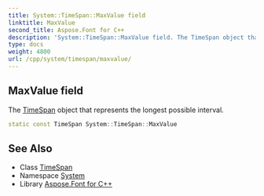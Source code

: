```yaml
---
title: System::TimeSpan::MaxValue field
linktitle: MaxValue
second_title: Aspose.Font for C++
description: 'System::TimeSpan::MaxValue field. The TimeSpan object that represents the longest possible interval in C++.'
type: docs
weight: 4800
url: /cpp/system/timespan/maxvalue/
---
```

## MaxValue field


The [TimeSpan](../) object that represents the longest possible interval.

```cpp
static const TimeSpan System::TimeSpan::MaxValue
```

## See Also

* Class [TimeSpan](../)
* Namespace [System](../../)
* Library [Aspose.Font for C++](../../../)
